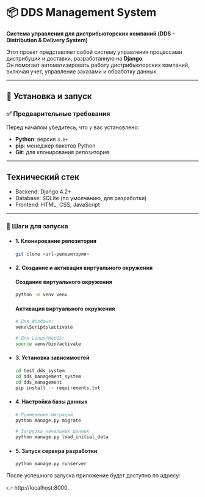 # 📦 DDS Management System  
**Система управления для дистрибьюторских компаний (DDS - Distribution & Delivery System)**  

Этот проект представляет собой систему управления процессами дистрибуции и доставки, разработанную на **Django**.  
Он помогает автоматизировать работу дистрибьюторских компаний, включая учет, управление заказами и обработку данных.  

---

## 🚀 Установка и запуск  

### ✅ Предварительные требования  
Перед началом убедитесь, что у вас установлено:  
- **Python**: версия `3.8+`  
- **pip**: менеджер пакетов Python  
- **Git**: для клонирования репозитория 
---

## Технический стек
- Backend: Django 4.2+
- Database: SQLite (по умолчанию, для разработки)
- Frontend: HTML, CSS, JavaScript
---

### 🔽 Шаги для запуска  

- #### 1. Клонирование репозитория  
    ```bash
    git clone <url-репозитория>
    ```
- #### 2. Создание и активация виртуального окружения
    ####  Создание виртуального окружения
    ```bash
    python -m venv venv
    ```
    #### Активация виртуального окружения
    ```bash
    # Для Windows:
    venv\Scripts\activate
    ```
    ```bash
    # Для Linux/MacOS:
    source venv/bin/activate
    ```
- #### 3. Установка зависимостей
    ```bash
    cd test_dds_system
    cd dds_management_system
    cd dds_management
    pip install -r requirements.txt
    ```
- #### 4. Настройка базы данных
    ```bash
    # Применение миграций
    python manage.py migrate

    # Загрузка начальных данных
    python manage.py load_initial_data
    ```
- #### 5. Запуск сервера разработки
    ```bash
    python manage.py runserver
    ```
После успешного запуска приложение будет доступно по адресу:

👉 http://localhost:8000.


